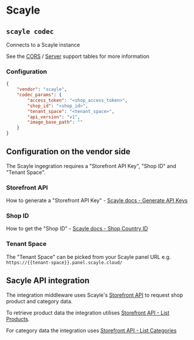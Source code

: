 # Scayle

## `scayle codec`

Connects to a Scayle instance

See the [CORS](../../../README.md#cors-support-table) / [Server](../../../README.md#server-support-table) support tables for more information

### Configuration

```json
{
	"vendor": "scayle",
	"codec_params": {
		"access_token": "<shop_access_token>",
		"shop_id": "<shop_id>",
		"tenant_space": "<tenant_space>",
		"api_version": "v1",
		"image_base_path": ""
	}
}
```

## Configuration on the vendor side

The Scayle ingegration requires a "Storefront API Key", "Shop ID" and "Tenant Space".

### Storefront API

How to generate a "Storefront API Key" - [Scayle docs - Generate API Keys](https://scayle.dev/en/user-guide/settings/general/api-keys#generate-api-keys)

### Shop ID

How to get the "Shop ID" - [Scayle docs - Shop Country ID](https://scayle.dev/en/developer-guide/introduction/apis#country-identification)

### Tenant Space

The "Tenant Space" can be picked from your Scayle panel URL e.g. `https://{{tenant-space}}.panel.scayle.cloud/`

## Sacyle API integration

The integration middleware uses Scayle's [Storefront API](https://scayle.dev/en/api-guides/storefront-api) to request shop product and category data.

To retrieve product data the integration utilises [Storefront API - List Products](https://scayle.dev/en/api-guides/storefront-api/resources/products/list-products).

For category data the integration uses [Storefront API - List Categories](https://scayle.dev/en/api-guides/storefront-api/resources/categories/list-categories)
